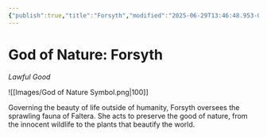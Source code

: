 ```yaml
---
{"publish":true,"title":"Forsyth","modified":"2025-06-29T13:46:48.953-07:00","cssclasses":""}
---
```




# God of Nature: Forsyth
*Lawful Good*

![[Images/God of Nature Symbol.png|100]]

Governing the beauty of life outside of humanity, Forsyth oversees the sprawling fauna of Faltera. She acts to preserve the good of nature, from the innocent wildlife to the plants that beautify the world.
